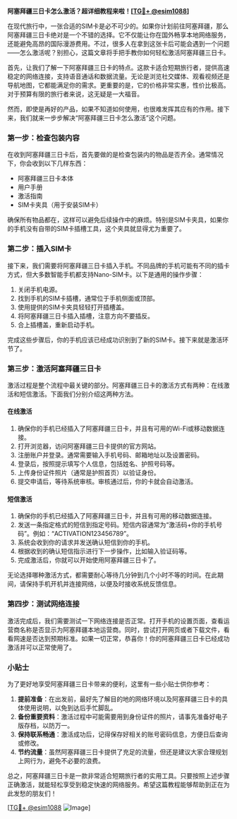 **阿塞拜疆三日卡怎么激活？超详细教程来啦！[[TG💪+ @esim1088](https://t.me/s/esim1088)]**

在现代旅行中，一张合适的SIM卡是必不可少的。如果你计划前往阿塞拜疆，那么阿塞拜疆三日卡绝对是一个不错的选择。它不仅能让你在国外畅享本地网络服务，还能避免高昂的国际漫游费用。不过，很多人在拿到这张卡后可能会遇到一个问题——怎么激活呢？别担心，这篇文章将手把手教你如何轻松激活阿塞拜疆三日卡。

首先，让我们了解一下阿塞拜疆三日卡的特点。这款卡适合短期旅行者，提供高速稳定的网络连接，支持语音通话和数据流量。无论是浏览社交媒体、观看视频还是导航地图，它都能满足你的需求。更重要的是，它的价格非常实惠，性价比极高。对于预算有限的旅行者来说，这无疑是一大福音。

然而，即使是再好的产品，如果不知道如何使用，也很难发挥其应有的作用。接下来，我们就来一步步解决“阿塞拜疆三日卡怎么激活”这个问题。

### 第一步：检查包装内容

在收到阿塞拜疆三日卡后，首先要做的是检查包装内的物品是否齐全。通常情况下，你会收到以下几样东西：
- 阿塞拜疆三日卡本体
- 用户手册
- 激活指南
- SIM卡夹具（用于安装SIM卡）

确保所有物品都在，这样可以避免后续操作中的麻烦。特别是SIM卡夹具，如果你的手机没有自带的SIM卡插槽工具，这个夹具就显得尤为重要了。

### 第二步：插入SIM卡

接下来，我们需要将阿塞拜疆三日卡插入手机。不同品牌的手机可能有不同的插卡方式，但大多数智能手机都支持Nano-SIM卡。以下是通用的操作步骤：

1. 关闭手机电源。
2. 找到手机的SIM卡插槽，通常位于手机侧面或顶部。
3. 使用提供的SIM卡夹具轻轻打开插槽盖。
4. 将阿塞拜疆三日卡插入插槽，注意方向不要插反。
5. 合上插槽盖，重新启动手机。

完成这些步骤后，你的手机应该已经成功识别到了新的SIM卡。接下来就是激活环节了。

### 第三步：激活阿塞拜疆三日卡

激活过程是整个流程中最关键的部分。阿塞拜疆三日卡的激活方式有两种：在线激活和短信激活。下面我们分别介绍这两种方法。

#### 在线激活

1. 确保你的手机已经插入了阿塞拜疆三日卡，并且有可用的Wi-Fi或移动数据连接。
2. 打开浏览器，访问阿塞拜疆三日卡提供的官方网站。
3. 注册账户并登录。通常需要输入手机号码、邮箱地址以及设置密码。
4. 登录后，按照提示填写个人信息，包括姓名、护照号码等。
5. 上传身份证件照片（通常是护照首页）以验证身份。
6. 提交申请后，等待系统审核。审核通过后，你的卡就会自动激活。

#### 短信激活

1. 确保你的手机已经插入了阿塞拜疆三日卡，并且有可用的移动数据连接。
2. 发送一条指定格式的短信到指定号码。短信内容通常为“激活码+你的手机号码”。例如：“ACTIVATION123456789”。
3. 系统会收到你的请求并发送确认短信到你的手机。
4. 根据收到的确认短信指示进行下一步操作，比如输入验证码等。
5. 完成激活后，你就可以开始使用阿塞拜疆三日卡了。

无论选择哪种激活方式，都需要耐心等待几分钟到几个小时不等的时间。在此期间，请保持手机开机并连接网络，以便及时接收系统反馈信息。

### 第四步：测试网络连接

激活完成后，我们需要测试一下网络连接是否正常。打开手机的设置页面，查看运营商名称是否显示为阿塞拜疆本地运营商。同时，尝试打开网页或者下载文件，看看网速是否达到预期标准。如果一切正常，恭喜你！你的阿塞拜疆三日卡已经成功激活并可以正常使用了。

### 小贴士

为了更好地享受阿塞拜疆三日卡带来的便利，这里有一些小贴士供你参考：

1. **提前准备**：在出发前，最好先了解目的地的网络环境以及阿塞拜疆三日卡的具体使用说明，以免到达后手忙脚乱。
2. **备份重要资料**：激活过程中可能需要用到身份证件的照片，请事先准备好电子版存档，以防万一。
3. **保持联系畅通**：激活成功后，记得保存好相关的账号密码信息，方便日后查询或修改。
4. **节约流量**：虽然阿塞拜疆三日卡提供了充足的流量，但还是建议大家合理规划上网行为，避免不必要的浪费。

总之，阿塞拜疆三日卡是一款非常适合短期旅行者的实用工具。只要按照上述步骤正确激活，就能轻松享受到稳定快速的网络服务。希望这篇教程能够帮助到正在为此发愁的朋友们！

[[TG💪+ @esim1088](https://t.me/s/esim1088) ![Image](https://i.postimg.cc/4NQfJmqS/Snipaste-2025-05-13-00-14-12.png)]
